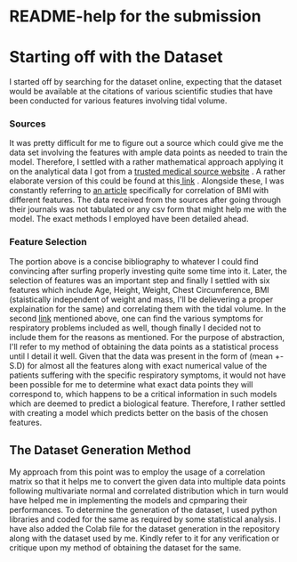 # README-help for the submission

<h1>Starting off with the Dataset</h1>

I started off by searching for the dataset online, expecting that the dataset would be available at the citations of various scientific studies that have been conducted for various features involving tidal volume.

<h3>Sources</h3>

It was pretty difficult for me to figure out a source which could give me the data set involving the features with ample data points as needed to train the model. Therefore, I settled with a rather mathematical approach applying it on the analytical data I got from a [trusted medical source website](https://www.sciencedirect.com/science/article/pii/S1746809422003238?via%3Dihub) . A rather elaborate version of this could be found at this[ link](https://journals.lww.com/md-journal/fulltext/2023/11240/a_prospective_study_on_the_precision_of_height.32.aspx#) . Alongside these, I was constantly referring to [an article](https://www.researchgate.net/figure/CORRELATIONS-BETWEEN-BODY-HEIGHT-BODY-WEIGHT-BMI-AND-TSF_tbl2_26724686) specifically for correlation of BMI with different features. The data received from the sources after going through their journals was not tabulated or any csv form that might help me with the model. The exact methods I employed have been detailed ahead.

<h3>Feature Selection</h3>

The portion above is a concise bibliography to whatever I could find convincing after surfing properly investing quite some time into it. Later, the selection of features was an important step and finally I settled with six features which include Age, Height, Weight, Chest Circumference, BMI (staistically independent of weight and mass, I'll be delievering a proper explaination for the same) and correlating them with the tidal volume. In the second [link](https://journals.lww.com/md-journal/fulltext/2023/11240/a_prospective_study_on_the_precision_of_height.32.aspx#) mentioned above, one can find the various symptoms for respiratory problems included as well, though finally I decided not to include them for the reasons as mentioned. For the purpose of abstraction, I'll refer to my method of obtaining the data points as a statistical process until I detail it well. Given that the data was present in the form of (mean +- S.D) for almost all the features along with exact numerical value of the patients suffering with the specific respiratory symptoms, it would not have been possible for me to determine what exact data points they will correspond to, which happens to be a critical information in such models which are deemed to predict a biological feature. Therefore, I rather settled with creating a model which predicts better on the basis of the chosen features.

<h2>The Dataset Generation Method</h2>

My approach from this point was to employ the usage of a correlation matrix so that it helps me to convert the given data into multiple data points following multivariate normal and correlated distribution which in turn would have helped me in implementing the models and cpmparing their performances. To determine the generation of the dataset, I used python libraries and coded for the same as required by some statistical analysis. I have also added the Colab file for the dataset generation in the repository along with the dataset used by me. Kindly refer to it for any verification or critique upon my method of obtaining the dataset for the same.
